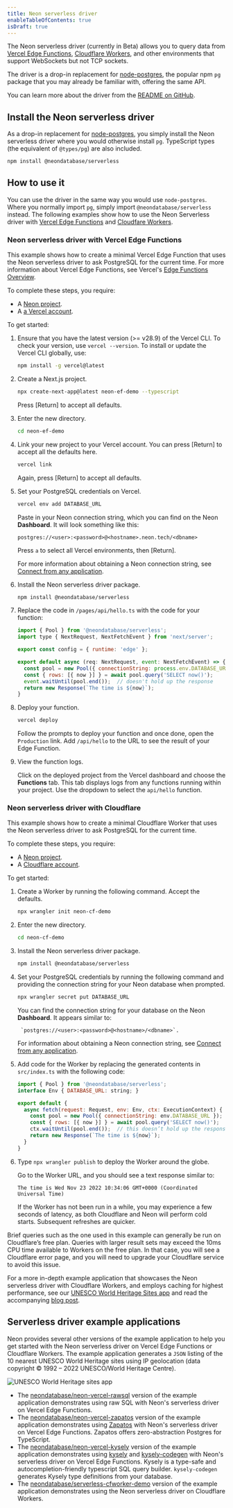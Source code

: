 ```yaml
---
title: Neon serverless driver
enableTableOfContents: true
isDraft: true
---
```


The Neon serverless driver (currently in Beta) allows you to query data from [Vercel Edge Functions](https://vercel.com/docs/concepts/functions/edge-functions), [Cloudflare Workers](https://workers.cloudflare.com/), and other environments that support WebSockets but not TCP sockets.

The driver is a drop-in replacement for [node-postgres](https://node-postgres.com/), the popular npm `pg` package that you may already be familiar with, offering the same API.

You can learn more about the driver from the [README on GitHub](https://github.com/neondatabase/serverless/blob/main/README.md).

## Install the Neon serverless driver

As a drop-in replacement for [node-postgres](https://node-postgres.com/), you simply install the Neon serverless driver where you would otherwise install `pg`. TypeScript types (the equivalent of `@types/pg`) are also included.

```bash
npm install @neondatabase/serverless
```

## How to use it

You can use the driver in the same way you would use `node-postgres`. Where you normally import `pg`, simply import `@neondatabase/serverless` instead. The following examples show how to use the Neon Serverless driver with [Vercel Edge Functions](#neon-serverless-driver-with-vercel-edge-functions) and [Cloudfare Workers](#neon-serverless-driver-with-cloudflare).

### Neon serverless driver with Vercel Edge Functions

This example shows how to create a minimal Vercel Edge Function that uses the Neon serverless driver to ask PostgreSQL for the current time. For more information about Vercel Edge Functions, see Vercel's [Edge Functions Overview](https://vercel.com/docs/concepts/functions/edge-functions).

To complete these steps, you require:

- A [Neon project](/docs/get-started-with-neon/setting-up-a-project).
- A [a Vercel account](https://vercel.com/).

To get started:

1. Ensure that you have the latest version (>= v28.9) of the Vercel CLI. To check your version, use `vercel --version`. To install or update the Vercel CLI globally, use:

    ```bash
    npm install -g vercel@latest
    ```

1. Create a Next.js project.

    ```bash
    npx create-next-app@latest neon-ef-demo --typescript
    ```
    
    Press [Return] to accept all defaults.

1. Enter the new directory.

    ```bash
    cd neon-ef-demo
    ```

1. Link your new project to your Vercel account. You can press [Return] to accept all the defaults here.

    ```bash
    vercel link
    ```
    
    Again, press [Return] to accept all defaults.

1. Set your PostgreSQL credentials on Vercel.

    ```bash
    vercel env add DATABASE_URL
    ```

    Paste in your Neon connection string, which you can find on the Neon **Dashboard**. It will look something like this:
    
    ```
    postgres://<user>:<password>@<hostname>.neon.tech/<dbname>
    ```
    
    Press `a` to select all Vercel environments, then [Return].
    
    For more information about obtaining a Neon connection string, see [Connect from any application](/docs/connect/connect-from-any-app).

1. Install the Neon serverless driver package.

    ```bash
    npm install @neondatabase/serverless
    ```
    
1. Replace the code in `/pages/api/hello.ts` with the code for your function:

    ```js
    import { Pool } from '@neondatabase/serverless';
    import type { NextRequest, NextFetchEvent } from 'next/server';
    
    export const config = { runtime: 'edge' };
    
    export default async (req: NextRequest, event: NextFetchEvent) => {
      const pool = new Pool({ connectionString: process.env.DATABASE_URL });
      const { rows: [{ now }] } = await pool.query('SELECT now()');
      event.waitUntil(pool.end());  // doesn't hold up the response
      return new Response(`The time is ${now}`);
    }
    ```

1. Deploy your function.

    ```bash
    vercel deploy
    ```

    Follow the prompts to deploy your function and once done, open the `Production` link. Add `/api/hello` to the URL to see the result of your Edge Function.

1. View the function logs.

    Click on the deployed project from the Vercel dashboard and choose the **Functions** tab. This tab displays logs from any functions running within your project. Use the dropdown to select the `api/hello` function.


### Neon serverless driver with Cloudflare

This example shows how to create a minimal Cloudflare Worker that uses the Neon serverless driver to ask PostgreSQL for the current time.

To complete these steps, you require:

- A [Neon project](/docs/get-started-with-neon/setting-up-a-project).
- A [Cloudflare account](https://dash.cloudflare.com/).

To get started:

1. Create a Worker by running the following command. Accept the defaults.

    ```bash
    npx wrangler init neon-cf-demo
    ```

1. Enter the new directory.

    ```bash
    cd neon-cf-demo
    ```

1. Install the Neon serverless driver package.

    ```bash
    npm install @neondatabase/serverless
    ```

1. Set your PostgreSQL credentials by running the following command and providing the connection string for your Neon database when prompted.

    ```bash
    npx wrangler secret put DATABASE_URL
    ```

    You can find the connection string for your database on the Neon **Dashboard**. It appears similar to:

    ```text
     `postgres://<user>:<password>@<hostname>/<dbname>`. 
     ```

     For information about obtaining a Neon connection string, see [Connect from any application](/docs/connect/connect-from-any-app).

1. Add code for the Worker by replacing the generated contents in `src/index.ts` with the following code:

    ```js
    import { Pool } from '@neondatabase/serverless';
    interface Env { DATABASE_URL: string; }

    export default {
      async fetch(request: Request, env: Env, ctx: ExecutionContext) {
        const pool = new Pool({ connectionString: env.DATABASE_URL });
        const { rows: [{ now }] } = await pool.query('SELECT now()');
        ctx.waitUntil(pool.end());  // this doesn’t hold up the response
        return new Response(`The time is ${now}`);
      }
    }
    ```

1. Type `npx wrangler publish` to deploy the Worker around the globe.

    Go to the Worker URL, and you should see a text response similar to:

    ```text
    The time is Wed Nov 23 2022 10:34:06 GMT+0000 (Coordinated Universal Time)
    ```

    If the Worker has not been run in a while, you may experience a few seconds of latency, as both Cloudflare and Neon will perform cold starts. Subsequent refreshes are quicker.

<Admonition type="note">
Brief queries such as the one used in this example can generally be run on Cloudflare’s free plan. Queries with larger result sets may exceed the 10ms CPU time available to Workers on the free plan. In that case, you will see a Cloudflare error page, and you will need to upgrade your Cloudflare service to avoid this issue.
</Admonition>

For a more in-depth example application that showcases the Neon serverless driver with Cloudflare Workers, and employs caching for highest performance, see our [UNESCO World Heritage Sites app](https://github.com/neondatabase/serverless-cfworker-demo) and read the accompanying [blog post](https://neon.tech/blog/serverless-driver-for-postgres).


## Serverless driver example applications

Neon provides several other versions of the example application to help you get started with the Neon serverless driver on Vercel Edge Functions or Cloudflare Workers. The example application generates a `JSON` listing of the 10 nearest UNESCO World Heritage sites using IP geolocation (data copyright © 1992 – 2022 UNESCO/World Heritage Centre).

![UNESCO World Heritage sites app](/docs/relnotes/unesco_sites.png)

  - The [neondatabase/neon-vercel-rawsql](https://github.com/neondatabase/neon-vercel-rawsql) version of the example application demonstrates using raw SQL with Neon's serverless driver on Vercel Edge Functions.
  - The [neondatabase/neon-vercel-zapatos](https://github.com/neondatabase/neon-vercel-zapatos) version of the example application demonstrates using [Zapatos](https://jawj.github.io/zapatos/) with Neon's serverless driver on Vercel Edge Functions. Zapatos offers zero-abstraction Postgres for TypeScript.
  - The [neondatabase/neon-vercel-kysely](https://github.com/neondatabase/neon-vercel-kysely) version of the example application demonstrates using [kysely](https://github.com/koskimas/kysely) and [kysely-codegen](https://github.com/RobinBlomberg/kysely-codegen) with Neon's serverless driver on Vercel Edge Functions. Kysely is a type-safe and autocompletion-friendly typescript SQL query builder. `kysely-codegen` generates Kysely type definitions from your database.
 - The [neondatabase/serverless-cfworker-demo](https://github.com/neondatabase/serverless-cfworker-demo) version of the example application demonstrates using the Neon serverless driver on Cloudflare Workers.
